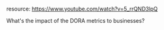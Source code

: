 resource: https://www.youtube.com/watch?v=5_rrQND3lpQ

What's the impact of the DORA metrics to businesses?
